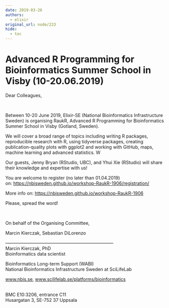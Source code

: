 ```yaml
---
date: 2019-03-26
authors:
  - elixir
original_url: node/223
hide:
  - toc
---
```


# Advanced R Programming for Bioinformatics Summer School in Visby  (10-20.06.2019)

<p>Dear Colleagues,&nbsp;</p>

<p>&nbsp;</p>

<p>Between 10-20 June 2019, Elixir-SE (National Bioinformatics Infrastructure Sweden) is organising RaukR, Advanced R Programming for Bioinformatics Summer School in Visby (Gotland, Sweden).&nbsp;</p>

<p>We will cover a broad range of topics including writing R packages, reproducible research with R, using tidyverse packages, creating publication-quality plots with ggplot2 and working with GitHub, maps, machine learning and advanced statistics. W</p>

<p>Our guests, Jenny Bryan (RStudio, UBC), and Yhui Xie (RStudio) will share their knowledge and expertise with us!</p>

<p>You are welcome to register (no later than 01.04.2019) on:&nbsp;<a href="https://nbisweden.github.io/workshop-RaukR-1906/registration/" rel="noopener noreferrer" target="_blank">https://nbisweden.github.io/workshop-RaukR-1906/registration/</a></p>

<p>More info on:&nbsp;<a href="https://nbisweden.github.io/workshop-RaukR-1906" rel="noopener noreferrer" target="_blank">https://nbisweden.github.io/workshop-RaukR-1906</a></p>

<p>Please, spread the word!&nbsp;</p>

<p>&nbsp;</p>

<p>On behalf of the Organising Committee,</p>

<p>Marcin Kierczak, Sebastian DiLorenzo</p>

<p>————————————————————————<br />
Marcin Kierczak, PhD<br />
Bioinformatics data scientist</p>

<p>Bioinformatics Long-term Support (WABI)<br />
National Bioinformatics Infrastructure Sweden at SciLifeLab&nbsp;</p>

<p><a href="http://www.nbis.se/" rel="noopener noreferrer" target="_blank">www.nbis.se</a>,&nbsp;<a href="http://www.scilifelab.se/platforms/bioinformatics" rel="noopener noreferrer" target="_blank">www.scilifelab.se/platforms/bioinformatics</a></p>

<p><br />
BMC E10:3206, entrance&nbsp;C11<br />
Husargatan 3, SE-752 37&nbsp;Uppsala</p>

